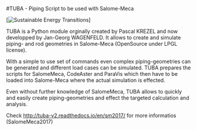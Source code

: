 

#TUBA - Piping Script to be used with Salome-Meca

[![Sustainable Energy Transitions](twitter/twitter.gif "Sustainable Energy Transitions")]

TUBA is a Python module orginally created by Pascal KREZEL and now developped by Jan-Georg WAGENFELD. It allows to create and simulate piping- and rod geometries in Salome-Meca (OpenSource under LPGL license).

With a simple to use set of commands even complex piping-geometries can be generated and different load cases can be simulated.
TUBA prepares the scripts for SalomeMeca, CodeAster and ParaVis which then have to be loaded into Salome-Meca where the actual simulation is effected.

Even without further knowledge of SalomeMeca, TUBA allows to quickly and easily create piping-geometries and effect the targeted calculation and analysis.


Check http://tuba-v2.readthedocs.io/en/sm2017/ for more informatios (SalomeMeca2017)
